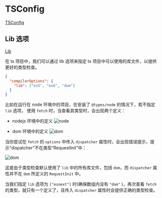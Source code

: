 # TSConfig

[TSConfig](https://www.typescriptlang.org/tsconfig)

## Lib 选项

[Lib](https://www.typescriptlang.org/tsconfig/#lib)

在 ts 项目中，我们可以通过 lib 选项来指定 ts 项目中可以使用的库文件，以提供更好的类型检查。

```json
{
  "compilerOptions": {
    "lib": ["es5", "es6", "dom"]
  }
}
```

比如在运行在 node 环境中的项目，在安装了 `@types/node` 的情况下，若不指定 `lib` 选项， 使用 `fetch` 时，当查看其类型时，会出现两个定义：

- nodejs 环境中的定义
  ![node](/TypeScript/definition1.png)

- dom 环境中的定义
  ![dom](/TypeScript/definition2.png)

当你尝试在 `fetch` 的 `options` 中传入 `dispatcher` 属性时，会出现错误提示，提示“dispatcher”不在类型“RequestInit”中：

![dom](/TypeScript/ts-error.png)

这是由于类型检查默认使用了 `lib` 中的所有库文件，包括 `dom`，而 `dispatcher` 属性并不在 `dom` 所定义的 `RequestInit` 中。

当我们指定 `lib` 选项为 `["esnext"]` 时(确保数组内没有 `"dom"` )，再次查看 `fetch` 的类型，就只有一个定义了，且传入 `dispatcher` 属性时会提供正确的类型检查。
